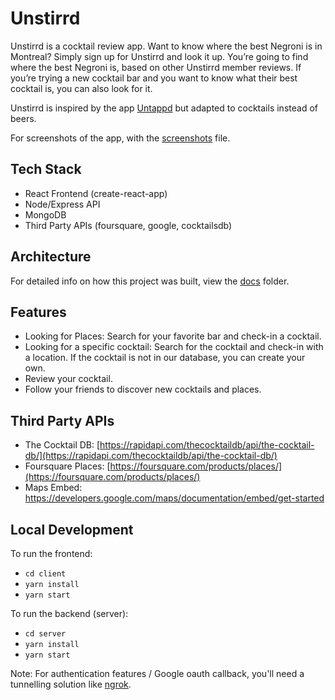 # Unstirrd
Unstirrd is a cocktail review app. Want to know where the best Negroni is in Montreal? Simply sign up for Unstirrd and look it up. You’re going to find where the best Negroni is, based on other Unstirrd member reviews. If you’re trying a new cocktail bar and you want to know what their best cocktail is, you can also look for it.

Unstirrd is inspired by the app [Untappd](https://untappd.com/) but adapted to cocktails instead of beers.

For screenshots of the app, with the [screenshots](docs/screenshots.md) file.

## Tech Stack

  - React Frontend (create-react-app)
  - Node/Express API
  - MongoDB
  - Third Party APIs (foursquare, google, cocktailsdb)

## Architecture

For detailed info on how this project was built, view the [docs](./docs) folder.

## Features

  - Looking for Places: Search for your favorite bar and check-in a cocktail.
  - Looking for a specific cocktail: Search for the cocktail and check-in with a location. If the cocktail is not in our database, you can create your own.
  - Review your cocktail.
  - Follow your friends to discover new cocktails and places.

## Third Party APIs

  - The Cocktail DB: [https://rapidapi.com/thecocktaildb/api/the-cocktail-db/](https://rapidapi.com/thecocktaildb/api/the-cocktail-db/)
  - Foursquare Places: [https://foursquare.com/products/places/](https://foursquare.com/products/places/)
  - Maps Embed: https://developers.google.com/maps/documentation/embed/get-started

## Local Development

To run the frontend: 
- `cd client`
- `yarn install`
- `yarn start`

To run the backend (server): 
- `cd server`
- `yarn install`
- `yarn start`

Note: For authentication features / Google oauth callback, you'll need a tunnelling solution like [ngrok](https://ngrok.com/).
